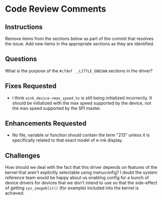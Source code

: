 # Code Review Comments

## Instructions
Remove items from the sections below as part of the commit that resolves the issue. Add new items in
the appropriate sections as they are identified.


## Questions
What is the purpose of the `#ifdef __LITTLE_ENDIAN` sections in the driver?


## Fixes Requested
* I think `eink_device->max_speed_hz` is still being initialized incorrectly. It should be
  initialized with the max speed supported by the device, not the max speed supported by the SPI
  master.


## Enhancements Requested
* No file, variable or function should contain the term "213" unless it is specifically related to
  that exact model of e-ink display.


## Challenges
How should we deal with the fact that this driver depends on features of the kernel that aren't
explicitly selectable using menuconfig? I doubt the system reference team would be happy about us
enabling config for a bunch of device drivers for devices that we don't intend to use so that the
side-effect of getting `sys_imageblit()` (for example) included into the kernel is achieved.
